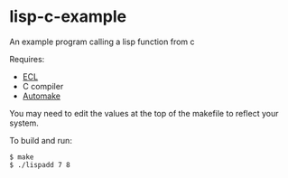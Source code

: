 lisp-c-example
==============

An example program calling a lisp function from c

Requires:
 * [ECL](http://ecls.sourceforge.net/)
 * C compiler
 * [Automake](http://www.gnu.org/software/automake/)

You may need to edit the values at the top of the makefile to reflect your system.

To build and run:
```
$ make
$ ./lispadd 7 8
```
